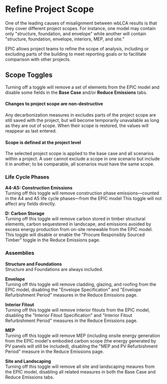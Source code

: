 # Refine Project Scope

One of the leading causes of misalignment between wbLCA results is that they cover different project scopes. For instance, one model may contain only "structure, foundation, and envelope" while another will contain "structure, foundation, envelope, interiors, MEP, and site."&#x20;

EPIC allows project teams to refine the scope of analysis, including or excluding parts of the building to meet reporting goals or to facilitate comparison with other projects.&#x20;

## Scope Toggles

Turning off a toggle will remove a set of elements from the EPIC model and disable some fields in the **Base Case** and/or **Reduce Emissions** tabs.&#x20;

#### Changes to project scope are non-destructive

Any decarbonization measures in excludes parts of the project scope are still saved with the project, but will become temporarily unavailable as long as they are out of scope. When their scope is restored, the values will reappear as last entered.&#x20;

#### Scope is defined at the project level

The selected project scope is applied to the base case and all scenarios within a project. A user cannot exclude a scope in one scenario but include it in another; to be comparable, all scenarios must have the same scope.&#x20;

### Life Cycle Phases

**A4-A5: Construction Emissions**\
Turning off this toggle will remove construction phase emissions—counted in the A4 and A5 life cycle phases—from the EPIC model This toggle will not affect any fields directly.&#x20;

**D: Carbon Storage**\
Turning off this toggle will remove carbon stored in timber structural elements, carbon sequestered in landscape, and emissions avoided by excess energy production from on-site renewable from the EPIC model. This toggle will disable or enable the "Procure Responsibly Sourced Timber" toggle in the Reduce Emissions page. &#x20;

### Assemblies

**Structure and Foundations**\
Structure and Foundations are always included. &#x20;

**Envelope**\
Turning off this toggle will remove cladding, glazing, and roofing from the EPIC model, disabling the "Envelope Specification" and "Envelope Refurbishment Period" measures in the Reduce Emissions page.&#x20;

**Interior Fitout**\
Turning off this toggle will remove interior fitouts from the EPIC model, disabling the "Interior Fitout Specification" and "Interior Fitout Refurbishment Period" measures in the Reduce Emissions page.&#x20;

**MEP**\
Turning off this toggle will remove MEP (including onsite energy generation from the EPIC model's embodied carbon scope (the energy generated by PV panels will still be included), disabling the "MEP and PV Refurbishment Period" measure in the Reduce Emissions page.&#x20;

**Site and Landscaping**\
Turning off this toggle will remove all site and landscaping meaures from the EPIC model, disabling all related measures in both the Base Case and Reduce Emissions tabs.&#x20;



